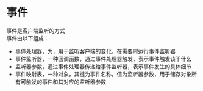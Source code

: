 # <icon name='event'>事件</icon>

<icon name='event'>事件</icon>是客户端监听的方式  
<icon name='event'>事件</icon>由以下组成：

- <icon name="function">事件处理器</icon>，为[](EventEmitter)，用于监听客户端的变化，在需要时运行事件监听器
- <icon name="callable">事件监听器</icon>，一种回调函数，通过<icon name="function">事件处理器</icon>触发，表示事件触发该干什么
- <icon name="class">监听器参数</icon>，通过<icon name="function">事件处理器</icon>传递给<icon name="callable">事件监听器</icon>，表示事件发生的具体细节
- <icon name="type">事件映射表</icon>，一种<icon name="object">对象</icon>，其键为事件名称，值为<icon name="class">监听器参数</icon>，用于储存对象所有可触发的事件和其对应的<icon name="class">监听器参数</icon>